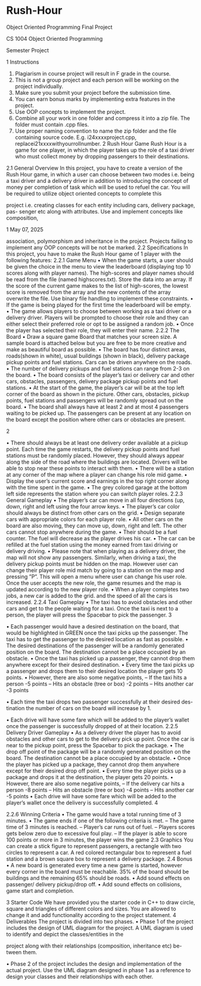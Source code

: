 # Rush-Hour
Object Oriented Programming Final Project

CS 1004 Object Oriented Programming

Semester Project

1 Instructions
1. Plagiarism in course project will result in F grade in the course.
2. This is not a group project and each person will be working on the project
individually.
3. Make sure you submit your project before the submission time.
4. You can earn bonus marks by implementing extra features in the project.
5. Use OOP concepts to implement the project.
6. Combine all your work in one folder and compress it into a zip file. The
folder must contain .cpp files.
7. Use proper naming convention to name the zip folder and the file containing
source code. E.g. i24xxxxproject.cpp, replacei21xxxxwithyourrollnumber.
2 Rush Hour Game
Rush Hour is a game for one player, in which the player takes up the role of a
taxi driver who must collect money by dropping passengers to their destinations.

2.1 General Overview
In this project, you have to create a version of the Rush Hour game, in which a
user can choose between two modes i.e. being a taxi driver and a delivery driver
in addition to introducing the concept of money per completion of task which
will be used to refuel the car.
You will be required to utilize object oriented concepts to complete this

project i.e. creating classes for each entity including cars, delivery package, pas-
senger etc along with attributes. Use and implement concepts like composition,

1
May 07, 2025

association, polymorphism and inheritance in the project. Projects failing to
implement any OOP concepts will be not be marked.
2.2 Specifications
In this project, you have to make the Rush Hour game of 1 player with the
following features:
2.2.1 Game Menu
• When the game starts, a user should be given the choice in the menu to
view the leaderboard (displaying top 10 scores along with player names).
The high-scores and player names should be read from the file (named
highscores.txt). Store the data into an array. If the score of the current
game makes to the list of high-scores, the lowest score is removed from
the array and the new contents of the array overwrite the file. Use binary
file handling to implement these constraints.
• If the game is being played for the first time the leaderboard will be empty.
• The game allows players to choose between working as a taxi driver or a
delivery driver. Players will be prompted to choose their role and they
can either select their preferred role or opt to be assigned a random job.
• Once the player has selected their role, they will enter their name.
2.2.2 The Board
• Draw a square game Board that matches your screen size. A sample
board is attached below but you are free to be more creative and make as
beautiful board as possible.
• The board has four distinct areas, roads(shown in white), usual buildings
(shown in black), delivery package pickup points and fuel stations. Cars
can be driven anywhere on the roads.
• The number of delivery pickups and fuel stations can range from 2-3 on
the board.
• The board consists of the player’s taxi or delivery car and other cars,
obstacles, passengers, delivery package pickup points and fuel stations.
• At the start of the game, the player’s car will be at the top left corner of
the board as shown in the picture. Other cars, obstacles, pickup points,
fuel stations and passengers will be randomly spread out on the board.
• The board shall always have at least 2 and at most 4 passengers waiting
to be picked up. The passengers can be present at any location on the
board except the position where other cars or obstacles are present.

2

• There should always be at least one delivery order available at a pickup
point. Each time the game restarts, the delivery pickup points and fuel
stations must be randomly placed. However, they should always appear
along the side of the road where the buildings are located. Drivers will be
able to stop near these points to interact with them.
• There will be a station at any corner of the map where a player can change
his role mid game.
• Display the user’s current score and earnings in the top right corner along
with the time spent in the game.
• The grey colored garage at the bottom left side represents the station
where you can switch player roles.
2.2.3 General Gameplay
• The player’s car can move in all four directions (up, down, right and left
using the four arrow keys.
• The player’s car color should always be distinct from other cars on the
grid.
• Design separate cars with appropriate colors for each player role.
• All other cars on the board are also moving, they can move up, down,
right and left. The other cars cannot stop anywhere during the game.
• Their should be a fuel counter. The fuel will decrease as the player drives
his car.
• The car can be refilled at the fuel station using the money earned from
taxi driving or delivery driving.
• Please note that when playing as a delivery driver, the map will not show
any passengers. Similarly, when driving a taxi, the delivery pickup points
must be hidden on the map. However user can change their player role
mid match by going to a station on the map and pressing ”P”. This will
open a menu where user can change his user role. Once the user accepts
the new role, the game resumes and the map is updated according to the
new player role.
• When a player completes two jobs, a new car is added to the grid. and
the speed of all the cars is increased.
2.2.4 Taxi Gameplay
• The taxi has to avoid obstacles and other cars and get to the people
waiting for a taxi. Once the taxi is next to a person, the player will press
the Spacebar to pick the passenger.
3

• Each passenger would have a desired destination on the board, that would
be highlighted in GREEN once the taxi picks up the passenger. The taxi
has to get the passenger to the desired location as fast as possible.
• The desired destinations of the passenger will be a randomly generated
position on the board. The destination cannot be a place occupied by an
obstacle.
• Once the taxi has picked up a passenger, they cannot drop them anywhere
except for their desired destination.
• Every time the taxi picks up a passenger and drops them to their desired
location the player gets 10 points.
• However, there are also some negative points,
– If the taxi hits a person -5 points
– Hits an obstacle (tree or box) -2 points
– Hits another car -3 points

• Each time the taxi drops two passenger successfully at their desired des-
tination the number of cars on the board will increase by 1.

• Each drive will have some fare which will be added to the player’s wallet
once the passenger is successfully dropped of at their location.
2.2.5 Delivery Driver Gameplay
• As a delivery driver the player has to avoid obstacles and other cars to get
to the delivery pick up point. Once the car is near to the pickup point,
press the Spacebar to pick the package.
• The drop off point of the package will be a randomly generated position
on the board. The destination cannot be a place occupied by an obstacle.
• Once the player has picked up a package, they cannot drop them anywhere
except for their desired drop off point.
• Every time the player picks up a package and drops it at the destination,
the player gets 20 points.
• However, there are also some negative points,
– If the delivery car hits a person -8 points
– Hits an obstacle (tree or box) -4 points
– Hits another car -5 points
• Each drive will have some fare which will be added to the player’s wallet
once the delivery is successfully completed.
4

2.2.6 Winning Criteria
• The game would have a total running time of 3 minutes.
• The game ends if one of the following criteria is met.
– The game time of 3 minutes is reached.
– Player’s car runs out of fuel.
– Players scores gets below zero due to excessive foul play.
– If the player is able to score 100 points or more in 3 minutes, the
player wins the game
2.3 Graphics
You can create a stick figure to represent passengers, a rectangle with two circles
to represent a car. A red colored rectangular box to represent a fuel station and
a brown square box to represent a delivery package.
2.4 Bonus
• A new board is generated every time a new game is started, however
every corner in the board must be reachable. 35% of the board should be
buildings and the remaining 65% should be roads.
• Add sound effects on passenger/ delivery pickup/drop off.
• Add sound effects on collisions, game start and completion.

3 Starter Code
We have provided you the starter code in C++ to draw circle, square and
triangles of different colors and sizes. You are allowed to change it and add
functionality according to the project statement.
4 Deliverables
The project is divided into two phases.
• Phase 1 of the project includes the design of UML diagram for the project.
A UML diagram is used to identify and depict the classes/entities in the

project along with their relationships (composition, inheritance etc) be-
tween them.

• Phase 2 of the project includes the design and implementation of the
actual project. Use the UML diagram designed in phase 1 as a reference
to design your classes and their relationships with each other.
